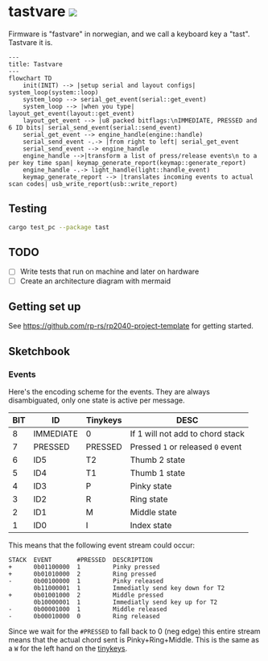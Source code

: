 # tastvare ![](https://geps.dev/progress/5)

Firmware is "fastvare" in norwegian, and we call a keyboard key a "tast". Tastvare it is.

```mermaid
---
title: Tastvare
---
flowchart TD
    init(INIT) --> |setup serial and layout configs| system_loop(system::loop)
    system_loop --> serial_get_event(serial::get_event)
    system_loop --> |when you type| layout_get_event(layout::get_event)
    layout_get_event --> |u8 packed bitflags:\nIMMEDIATE, PRESSED and 6 ID bits| serial_send_event(serial::send_event)
    serial_get_event --> engine_handle(engine::handle)
    serial_send_event -.-> |from right to left| serial_get_event
    serial_send_event --> engine_handle
    engine_handle -->|transform a list of press/release events\n to a per key time span| keymap_generate_report(keymap::generate_report)
    engine_handle -.-> light_handle(light::handle_event)
    keymap_generate_report --> |translates incoming events to actual scan codes| usb_write_report(usb::write_report)
```

## Testing

```bash
cargo test_pc --package tast
```

## TODO

- [ ] Write tests that run on machine and later on hardware
- [ ] Create an architecture diagram with mermaid

## Getting set up

See https://github.com/rp-rs/rp2040-project-template for getting started.

## Sketchbook

### Events

Here's the encoding scheme for the events.
They are always disambiguated, only one state is active per message. 

|BIT |ID       |Tinykeys | DESC |
|--- |---      |---      |---|
|8   |IMMEDIATE|0        | If 1 will not add to chord stack  |
|7   |PRESSED  |PRESSED  | Pressed `1` or released `0` event  |
|6   |ID5      |T2       | Thumb 2 state  |
|5   |ID4      |T1       | Thumb 1 state  |
|4   |ID3      |P        | Pinky state  |
|3   |ID2      |R        | Ring state  |
|2   |ID1      |M        | Middle state  |
|1   |ID0      |I        | Index state  |


This means that the following event stream could occur:

```
STACK  EVENT       #PRESSED  DESCRIPTION
+      0b01100000  1         Pinky pressed
+      0b01010000  2         Ring pressed
-      0b00100000  1         Pinky released
       0b11000001  1         Immediatly send key down for T2
+      0b01001000  2         Middle pressed
       0b10000001  1         Immediatly send key up for T2
-      0b00001000  1         Middle released
-      0b00010000  0         Ring released
```

Since we wait for the `#PRESSED` to fall back to 0 (neg edge) this entire stream means that the actual chord sent is Pinky+Ring+Middle.
This is the same as a `W` for the left hand on the [tinykeys](https://github.com/AlexanderBrevig/tinykeys).
